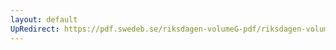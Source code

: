 ```yaml
---
layout: default
UpRedirect: https://pdf.swedeb.se/riksdagen-volumeG-pdf/riksdagen-volumeG-pdf/data/198485/reg_198485__reg_02/reg_198485__reg_02_0112.pdf
---
```

